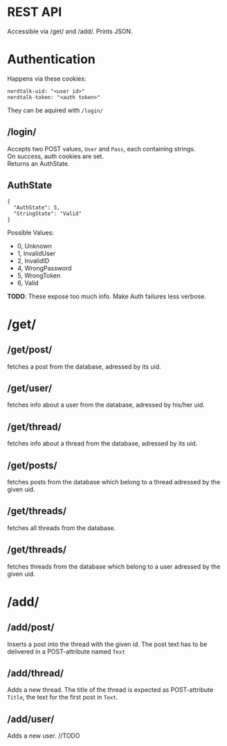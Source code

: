 REST API
========

Accessible via /get/ and /add/. Prints JSON.

Authentication
==============
Happens via these cookies:

    nerdtalk-uid: "<user id>"
    nerdtalk-token: "<auth token>"

They can be aquired with `/login/`


/login/
-------
Accepts two POST values, `User` and `Pass`, each containing strings.  
On success, auth cookies are set.  
Returns an AuthState.

AuthState
---------

    {
      "AuthState": 5,
      "StringState": "Valid"
    }
    
Possible Values:

 - 0, Unknown
 - 1, InvalidUser
 - 2, InvalidID
 - 4, WrongPassword
 - 5, WrongToken
 - 6, Valid

**TODO**: These expose too much info. Make Auth failures less verbose.

/get/
=====

/get/post/<id>
--------------
fetches a post from the database, adressed by its uid.

/get/user/<id>
--------------
fetches info about a user from the database, adressed by his/her uid.

/get/thread/<id>
----------------
fetches info about a thread from the database, adressed by its uid.

/get/posts/<id>
---------------
fetches posts from the database which belong to a thread adressed by the given uid.

/get/threads/
-------------
fetches all threads from the database.

/get/threads/<id>
-----------------
fetches threads from the database which belong to a user adressed by the given uid.

/add/
=====

/add/post/<id>
--------------
Inserts a post into the thread with the given id.
The post text has to be delivered in a POST-attribute named `Text`

/add/thread/
------------
Adds a new thread.
The title of the thread is expected as POST-attribute `Title`, the text for the first post in `Text`.

/add/user/
----------
Adds a new user.
//TODO
